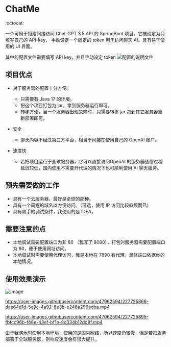 # ChatMe

:octocat:

一个可用于搭建间接访问 Chat-GPT 3.5 API 的 SpringBoot 项目，它被设定为只填写自己的 API-key， 手动设定一个固定的 token 用于访问聊天 AI。具有易于使用的 UI 界面。


其中的配置文件需要填写 API key，并且手动设定 token
![配置的说明文件](https://user-images.githubusercontent.com/47962594/227723983-382085f8-8f4f-4a1e-9bce-d7b44093db03.jpg)


## 项目优点
- 对于服务器的配置十分方便。
  - 只需要有 Java 17 的环境。
  - 把这个项目打包为 jar，拿到服务器运行即可。
  - 转移方便，当一个服务器出现故障时，只需要转移 jar 包到其它服务器重新部署即可。
 - 安全
   - 聊天内容不经过第三方平台，相当于间接在使用自己的 OpenAI 账户。

 - 速度快
   - 若把项目运行于全球服务器，它可以直接访问OpenAI 的服务器通信过程延迟较低，国内使用不需要开代理的情况下也可顺利使用 AI 聊天服务。
 
 ## 预先需要做的工作
 - 具有一个云服务器，最好是全球的那种。
 - 具有一个简短的域名以方便访问。（可选，使用 IP 访问比较麻烦而已）
 - 具有顺手的调试条件，我使用的是 IDEA。
 
 ## 需要注意的点
 - 本地调试需要配置端口为非 80 （我写了 8080），打包时服务器需要配置端口为 80，便于使用网址访问。
 - 本地调试时需要使用代理访问，我是本地在 7890 有代理，具体端口依据你的本地情况。
 ## 使用效果演示
 ![image](https://user-images.githubusercontent.com/47962594/227725366-05032f7c-aea0-436a-9796-de1f29ae5009.png)


https://user-images.githubusercontent.com/47962594/227725866-dae64d1d-5c9c-4a92-8e3b-e246a296adba.mp4


https://user-images.githubusercontent.com/47962594/227725895-fbfcc96b-f48e-43ef-bf1e-8d334b12dd8f.mp4


由于我演示时使用本地环境，使用的是国内网络，所以速度仍较慢，但是若把服务部署于全球服务器，则响应速度会有很大提升。

